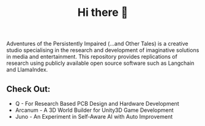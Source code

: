 <!DOCTYPE html>
<html lang="en">
<head>
    <meta charset="UTF-8">
    <meta name="viewport" content="width=device-width, initial-scale=1.0">
    <link rel="stylesheet" href="style.css">
</head>
<body>
    <div class="container">
        <header>
            <h1>Hi there 👋</h1>
        </header>
        <main>
            <section class="introduction">
                <p>Adventures of the Persistently Impaired (…and Other Tales) is a creative studio specialising in the research and development of imaginative solutions in media and entertainment. This repository provides replications of research using publicly available open source software such as Langchain and LlamaIndex.</p>
            </section>
            <section class="projects">
                <h2>Check Out:</h2>
                <ul>
                    <li>Q - For Research Based PCB Design and Hardware Development</li>
                    <li>Arcanum - A 3D World Builder for Unity3D Game Development</li>
                    <li> Juno - An Experiment in Self-Aware AI with Auto Improvement</li>
                </ul>
            </section>
        </main>
    </div>
</body>
</html>
